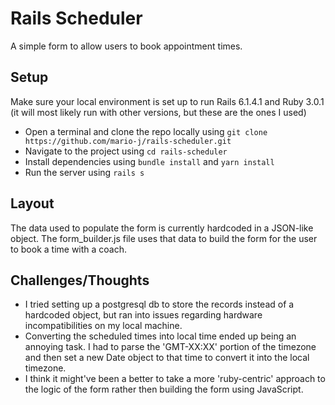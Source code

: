 # Rails Scheduler

A simple form to allow users to book appointment times.

## Setup

Make sure your local environment is set up to run Rails 6.1.4.1 and Ruby 3.0.1 (it will most likely run with other versions, but these are the ones I used)

 - Open a terminal and clone the repo locally using ```git clone https://github.com/mario-j/rails-scheduler.git```
 - Navigate to the project using ```cd rails-scheduler```
 - Install dependencies using ```bundle install``` and ```yarn install```
 - Run the server using ```rails s```

## Layout

The data used to populate the form is currently hardcoded in a JSON-like object. The form_builder.js file uses that data to build the form for the user to book a time with a coach.

## Challenges/Thoughts

- I tried setting up a postgresql db to store the records instead of a hardcoded object, but ran into issues regarding hardware incompatibilities on my local machine.
- Converting the scheduled times into local time ended up being an annoying task. I had to parse the 'GMT-XX:XX' portion of the timezone and then set a new Date object to that time to convert it into the local timezone. 
- I think it might've been a better to take a more 'ruby-centric' approach to the logic of the form rather then building the form using JavaScript. 

